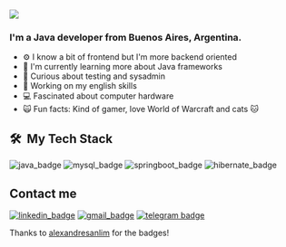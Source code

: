 <h1 align="left">
  <img align="center" src="https://readme-typing-svg.herokuapp.com?color=000000&size=30&left=true&left=true&lines=¡Hello+I'm+Lucas!+"/>
</h1>

###  I'm a Java developer from Buenos Aires, Argentina.

- ⚙️ I know a bit of frontend but I'm more backend oriented
- 🚀 I'm currently learning more about Java frameworks
- 👀 Curious about testing and sysadmin
- 🚧 Working on my english skills
- 💻 Fascinated about computer hardware
- 🙀 Fun facts: Kind of gamer, love World of Warcraft and cats :cat:
<!-- 🎮 Fun fact 2: I'm a pisces like Justin Bieber-->

<h2> 🛠 &nbsp;My Tech Stack</h2>

![java_badge] ![mysql_badge] ![springboot_badge] ![hibernate_badge]

## Contact me

[![linkedin_badge]][linkedin] [![gmail_badge]][gmail] [![telegram badge]][telegram]

<!-- profile links -->
[linkedin]: https://linkedin.com/in/Lucases27 "Linkedin Profile"
[telegram]: https://t.me/Lucases27 "Telegram"
[gmail]: mailto:LucasEmiliano21@hotmail.com "Hotmail"

<!-- badges -->
[springboot_badge]: https://img.shields.io/badge/Spring_Boot-F2F4F9?style=for-the-badge&logo=spring-boot "Spring Boot"
[hibernate_badge]: https://img.shields.io/badge/Hibernate-59666C?style=for-the-badge&logo=Hibernate&logoColor=white "Hibernate"
[mysql_badge]: https://img.shields.io/badge/MySQL-005C84?style=for-the-badge&logo=mysql&logoColor=white "MySQL"
[gmail_badge]: https://img.shields.io/badge/-Hotmail-blue?style=flat-square&logo=Gmail&logoColor=white
[linkedin_badge]: https://img.shields.io/badge/-Linkedin-blue?style=flat-square&logo=linkedin&logoColor=white
[telegram badge]: https://img.shields.io/badge/Telegram-2CA5E0?style=flat&logo=telegram&logoColor=white
[java_badge]: https://img.shields.io/badge/Java-ED8B00?style=for-the-badge&logo=java&logoColor=white "Java"


Thanks to [alexandresanlim](https://github.com/alexandresanlim/Badges4-README.md-Profile) for the badges!
